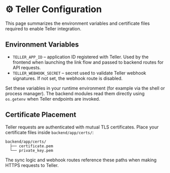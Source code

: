 # ⚙️ Teller Configuration

This page summarizes the environment variables and certificate files required to enable Teller integration.

## Environment Variables

- `TELLER_APP_ID` – application ID registered with Teller. Used by the frontend when launching the link flow and passed to backend routes for API requests.
- `TELLER_WEBHOOK_SECRET` – secret used to validate Teller webhook signatures. If not set, the webhook route is disabled.

Set these variables in your runtime environment (for example via the shell or process manager).
The backend modules read them directly using `os.getenv` when Teller endpoints are invoked.

## Certificate Placement

Teller requests are authenticated with mutual TLS certificates. Place your certificate files inside `backend/app/certs/`:

```
backend/app/certs/
  ├── certificate.pem
  └── private_key.pem
```

The sync logic and webhook routes reference these paths when making HTTPS requests to Teller.
